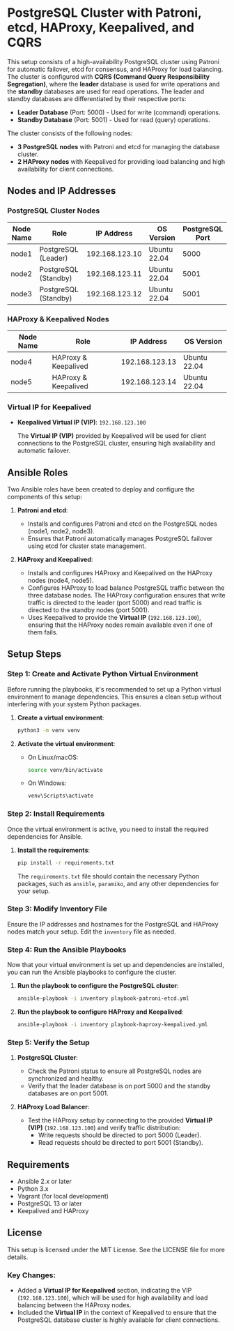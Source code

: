 # PostgreSQL Cluster with Patroni, etcd, HAProxy, Keepalived, and CQRS

This setup consists of a high-availability PostgreSQL cluster using Patroni for automatic failover, etcd for consensus, and HAProxy for load balancing. The cluster is configured with **CQRS (Command Query Responsibility Segregation)**, where the **leader** database is used for write operations and the **standby** databases are used for read operations. The leader and standby databases are differentiated by their respective ports:

- **Leader Database** (Port: 5000) - Used for write (command) operations.
- **Standby Database** (Port: 5001) - Used for read (query) operations.

The cluster consists of the following nodes:

- **3 PostgreSQL nodes** with Patroni and etcd for managing the database cluster.
- **2 HAProxy nodes** with Keepalived for providing load balancing and high availability for client connections.

## Nodes and IP Addresses

### PostgreSQL Cluster Nodes

| Node Name | Role        | IP Address       | OS Version     | PostgreSQL Port |
|-----------|-------------|------------------|----------------|-----------------|
| node1     | PostgreSQL (Leader)  | 192.168.123.10   | Ubuntu 22.04   | 5000            |
| node2     | PostgreSQL (Standby) | 192.168.123.11   | Ubuntu 22.04   | 5001            |
| node3     | PostgreSQL (Standby) | 192.168.123.12   | Ubuntu 22.04   | 5001            |

### HAProxy & Keepalived Nodes

| Node Name | Role         | IP Address       | OS Version     |
|-----------|--------------|------------------|----------------|
| node4     | HAProxy & Keepalived | 192.168.123.13   | Ubuntu 22.04   |
| node5     | HAProxy & Keepalived | 192.168.123.14   | Ubuntu 22.04   |

### Virtual IP for Keepalived

- **Keepalived Virtual IP (VIP)**: `192.168.123.100`

  The **Virtual IP (VIP)** provided by Keepalived will be used for client connections to the PostgreSQL cluster, ensuring high availability and automatic failover.

## Ansible Roles

Two Ansible roles have been created to deploy and configure the components of this setup:

1. **Patroni and etcd**:
   - Installs and configures Patroni and etcd on the PostgreSQL nodes (node1, node2, node3).
   - Ensures that Patroni automatically manages PostgreSQL failover using etcd for cluster state management.

2. **HAProxy and Keepalived**:
   - Installs and configures HAProxy and Keepalived on the HAProxy nodes (node4, node5).
   - Configures HAProxy to load balance PostgreSQL traffic between the three database nodes. The HAProxy configuration ensures that write traffic is directed to the leader (port 5000) and read traffic is directed to the standby nodes (port 5001).
   - Uses Keepalived to provide the **Virtual IP** (`192.168.123.100`), ensuring that the HAProxy nodes remain available even if one of them fails.

## Setup Steps

### Step 1: Create and Activate Python Virtual Environment

Before running the playbooks, it's recommended to set up a Python virtual environment to manage dependencies. This ensures a clean setup without interfering with your system Python packages.

1. **Create a virtual environment**:
   ```bash
   python3 -m venv venv
   ```

2. **Activate the virtual environment**:
   - On Linux/macOS:
     ```bash
     source venv/bin/activate
     ```
   - On Windows:
     ```bash
     venv\Scripts\activate
     ```

### Step 2: Install Requirements

Once the virtual environment is active, you need to install the required dependencies for Ansible.

1. **Install the requirements**:
   ```bash
   pip install -r requirements.txt
   ```

   The `requirements.txt` file should contain the necessary Python packages, such as `ansible`, `paramiko`, and any other dependencies for your setup.

### Step 3: Modify Inventory File

Ensure the IP addresses and hostnames for the PostgreSQL and HAProxy nodes match your setup. Edit the `inventory` file as needed.

### Step 4: Run the Ansible Playbooks

Now that your virtual environment is set up and dependencies are installed, you can run the Ansible playbooks to configure the cluster.

1. **Run the playbook to configure the PostgreSQL cluster**:
   ```bash
   ansible-playbook -i inventory playbook-patroni-etcd.yml
   ```

2. **Run the playbook to configure HAProxy and Keepalived**:
   ```bash
   ansible-playbook -i inventory playbook-haproxy-keepalived.yml
   ```

### Step 5: Verify the Setup

1. **PostgreSQL Cluster**:
   - Check the Patroni status to ensure all PostgreSQL nodes are synchronized and healthy.
   - Verify that the leader database is on port 5000 and the standby databases are on port 5001.

2. **HAProxy Load Balancer**:
   - Test the HAProxy setup by connecting to the provided **Virtual IP (VIP)** (`192.168.123.100`) and verify traffic distribution:
     - Write requests should be directed to port 5000 (Leader).
     - Read requests should be directed to port 5001 (Standby).

## Requirements

- Ansible 2.x or later
- Python 3.x
- Vagrant (for local development)
- PostgreSQL 13 or later
- Keepalived and HAProxy

## License

This setup is licensed under the MIT License. See the LICENSE file for more details.

### Key Changes:
- Added a **Virtual IP for Keepalived** section, indicating the VIP (`192.168.123.100`), which will be used for high availability and load balancing between the HAProxy nodes.
- Included the **Virtual IP** in the context of Keepalived to ensure that the PostgreSQL database cluster is highly available for client connections.